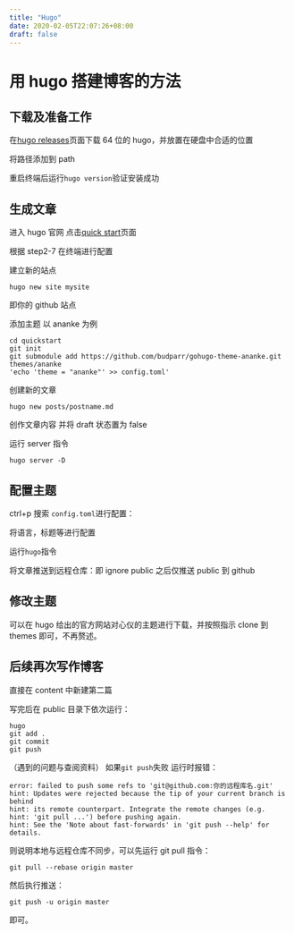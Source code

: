 ```yaml
---
title: "Hugo"
date: 2020-02-05T22:07:26+08:00
draft: false
---
```


# 用 hugo 搭建博客的方法

## 下载及准备工作

在[hugo releases](https://github.com/gohugoio/hugo/releases)页面下载 64 位的 hugo，并放置在硬盘中合适的位置

将路径添加到 path

重启终端后运行`hugo version`验证安装成功

## 生成文章

进入 hugo 官网 点击[quick start](https://gohugo.io/getting-started/quick-start/)页面

根据 step2-7 在终端进行配置

建立新的站点

`hugo new site mysite`

即你的 github 站点

添加主题 以 ananke 为例

```
cd quickstart
git init
git submodule add https://github.com/budparr/gohugo-theme-ananke.git themes/ananke
'echo 'theme = "ananke"' >> config.toml'
```

创建新的文章

`hugo new posts/postname.md`

创作文章内容 并将 draft 状态置为 false

运行 server 指令

`hugo server -D`

## 配置主题

ctrl+p 搜索 `config.toml`进行配置：

将语言，标题等进行配置

运行`hugo`指令

将文章推送到远程仓库：即 ignore public 之后仅推送 public 到 github

## 修改主题

可以在 hugo 给出的官方网站对心仪的主题进行下载，并按照指示 clone 到 themes 即可，不再赘述。

## 后续再次写作博客

直接在 content 中新建第二篇

写完后在 public 目录下依次运行：

```
hugo
git add .
git commit
git push
```

（遇到的问题与查阅资料）
如果`git push`失败
运行时报错：

```
error: failed to push some refs to 'git@github.com:你的远程库名.git'
hint: Updates were rejected because the tip of your current branch is behind
hint: its remote counterpart. Integrate the remote changes (e.g.
hint: 'git pull ...') before pushing again.
hint: See the 'Note about fast-forwards' in 'git push --help' for details.

```

则说明本地与远程仓库不同步，可以先运行 git pull 指令：

```
git pull --rebase origin master

```

然后执行推送：

`git push -u origin master`

即可。
